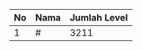 | No | Nama            | Jumlah Level |
|----|-----------------|--------------|
| 1  | #    |    3211        |

